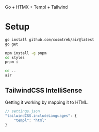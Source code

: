 Go + HTMX + Templ + Tailwind

# Setup
```sh
go install github.com/cosmtrek/air@latest
go get

npm install -g pnpm
cd styles
pnpm i

cd ..
air
```

## TailwindCSS IntelliSense
Getting it working by mapping it to HTML.
```js
// settings.json
"tailwindCSS.includeLanguages": {
    "templ": "html"
}
```